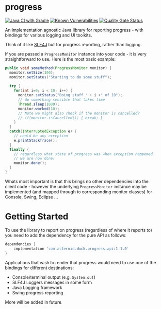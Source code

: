 progress
========
[![Java CI with Gradle](https://github.com/duckAsteroid/progress/actions/workflows/gradle.yml/badge.svg)](https://github.com/duckAsteroid/progress/actions/workflows/gradle.yml)
[![Known Vulnerabilities](https://snyk.io//test/github/duckAsteroid/progress/badge.svg?targetFile=build.gradle)](https://snyk.io//test/github/duckAsteroid/progress?targetFile=build.gradle)
[![Quality Gate Status](https://sonarcloud.io/api/project_badges/measure?project=com.asteroid.duck.progress%3Aprogress&metric=alert_status)](https://sonarcloud.io/dashboard?id=com.asteroid.duck.progress%3Aprogress)

An implementation agnostic Java library for reporting progress - with bindings for various logging and UI toolkits.

Think of it like [SLF4J](https://www.slf4j.org/) but for progress reporting, rather than logging.

If you are passed a `ProgressMonitor` instance into your code - it is very straightforward to use. Here is the most basic 
example:

```java
public void someMethod(ProgressMonitor monitor) {
  monitor.setSize(100);
  monitor.setStatus("Starting to do some stuff");
  
  try {
    for(int i=0; i < 10; i++) {
      monitor.setStatus("Doing stuff " + i +" of 10");
      // do something sensible that takes time
      Thread.sleep(1000);
      monitor.worked(10);
      // Note we might also check if the monitor is cancelled?
      // if(monitor.isCancelled()) { break; }
    }
  }
  catch(InterruptedException e) {
    // could be any exception
    e.printStackTrace();
  }
  finally {
    // regardless what state of progress was when exception happened
    // we are now done!
    monitor.done();
  }
}
```

Whats most important is that this brings no other dependencies into the client code - however the underlying `ProgressMonitor` instance may be implemented (and mapped through to corresponding monitor classes) for Console, Swing, Eclipse ...

Getting Started
===============

To use the library to report on progress (regardless of where it reports to) you need to add the 
dependency for the pure API as follows:
```groovy
dependencies {
    implementation 'com.asteroid.duck.progress:api:1.1.0'
}
```

Applications that wish to render that progress would need to use one of the bindings for different
destinations:
* Console/terminal output (e.g. `System.out`)
* SLF4J Loggers messages in some form
* Java Logging framework  
* Swing progress reporting

More will be added in future.